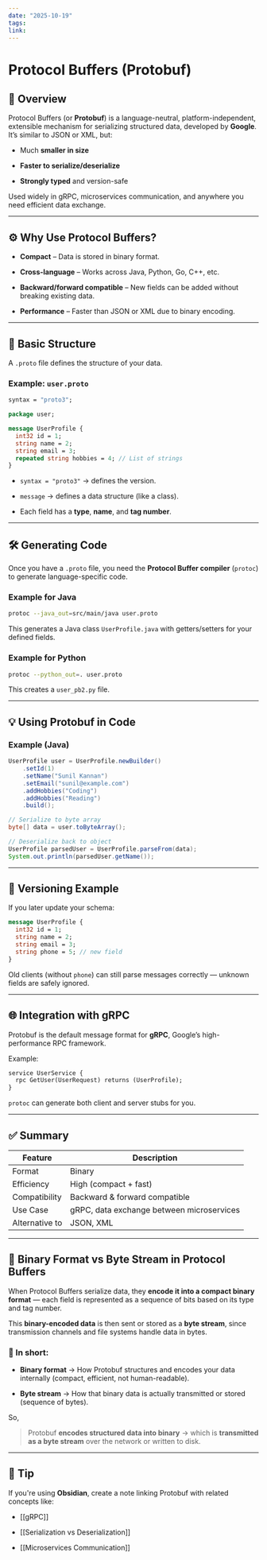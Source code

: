 ```yaml
---
date: "2025-10-19"
tags: 
link:
---
```


# Protocol Buffers (Protobuf)

## 📘 Overview

Protocol Buffers (or **Protobuf**) is a language-neutral, platform-independent, extensible mechanism for serializing structured data, developed by **Google**. It’s similar to JSON or XML, but:

- Much **smaller in size**
    
- **Faster to serialize/deserialize**
    
- **Strongly typed** and version-safe
    

Used widely in gRPC, microservices communication, and anywhere you need efficient data exchange.

---

## ⚙️ Why Use Protocol Buffers?

- **Compact** – Data is stored in binary format.
    
- **Cross-language** – Works across Java, Python, Go, C++, etc.
    
- **Backward/forward compatible** – New fields can be added without breaking existing data.
    
- **Performance** – Faster than JSON or XML due to binary encoding.
    

---

## 🧩 Basic Structure

A `.proto` file defines the structure of your data.

### Example: `user.proto`

```proto
syntax = "proto3";

package user;

message UserProfile {
  int32 id = 1;
  string name = 2;
  string email = 3;
  repeated string hobbies = 4; // List of strings
}
```

- `syntax = "proto3"` → defines the version.
    
- `message` → defines a data structure (like a class).
    
- Each field has a **type**, **name**, and **tag number**.
    

---

## 🛠️ Generating Code

Once you have a `.proto` file, you need the **Protocol Buffer compiler** (`protoc`) to generate language-specific code.

### Example for Java

```bash
protoc --java_out=src/main/java user.proto
```

This generates a Java class `UserProfile.java` with getters/setters for your defined fields.

### Example for Python

```bash
protoc --python_out=. user.proto
```

This creates a `user_pb2.py` file.

---

## 💡 Using Protobuf in Code

### Example (Java)

```java
UserProfile user = UserProfile.newBuilder()
    .setId(1)
    .setName("Sunil Kannan")
    .setEmail("sunil@example.com")
    .addHobbies("Coding")
    .addHobbies("Reading")
    .build();

// Serialize to byte array
byte[] data = user.toByteArray();

// Deserialize back to object
UserProfile parsedUser = UserProfile.parseFrom(data);
System.out.println(parsedUser.getName());
```

---

## 🔄 Versioning Example

If you later update your schema:

```proto
message UserProfile {
  int32 id = 1;
  string name = 2;
  string email = 3;
  string phone = 5; // new field
}
```

Old clients (without `phone`) can still parse messages correctly — unknown fields are safely ignored.

---

## 🌐 Integration with gRPC

Protobuf is the default message format for **gRPC**, Google’s high-performance RPC framework.

Example:

```proto
service UserService {
  rpc GetUser(UserRequest) returns (UserProfile);
}
```

`protoc` can generate both client and server stubs for you.

---

## ✅ Summary

|Feature|Description|
|---|---|
|Format|Binary|
|Efficiency|High (compact + fast)|
|Compatibility|Backward & forward compatible|
|Use Case|gRPC, data exchange between microservices|
|Alternative to|JSON, XML|

---

## 🧩 Binary Format vs Byte Stream in Protocol Buffers

When Protocol Buffers serialize data, they **encode it into a compact binary format** — each field is represented as a sequence of bits based on its type and tag number.

This **binary-encoded data** is then sent or stored as a **byte stream**, since transmission channels and file systems handle data in bytes.

### 🔹 In short:

- **Binary format** → How Protobuf structures and encodes your data internally (compact, efficient, not human-readable).
    
- **Byte stream** → How that binary data is actually transmitted or stored (sequence of bytes).
    

So,

> Protobuf **encodes structured data into binary** → which is **transmitted as a byte stream** over the network or written to disk.

---
## 🧠 Tip

If you're using **Obsidian**, create a note linking Protobuf with related concepts like:

- [[gRPC]]
    
- [[Serialization vs Deserialization]]
    
- [[Microservices Communication]]
